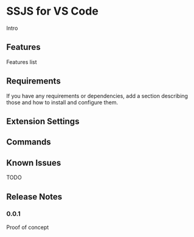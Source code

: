 # SSJS for VS Code

Intro

## Features

Features list

## Requirements

If you have any requirements or dependencies, add a section describing those and how to install and configure them.

## Extension Settings


## Commands



## Known Issues

TODO

## Release Notes

### 0.0.1
Proof of concept